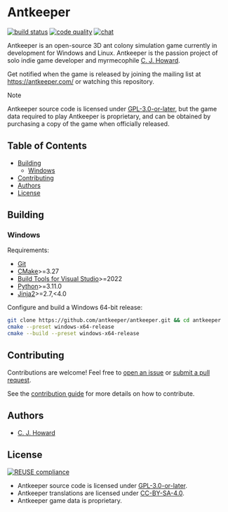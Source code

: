<!--
SPDX-FileCopyrightText: 2023 C. J. Howard
SPDX-License-Identifier: CC-BY-SA-4.0
-->

# Antkeeper

[![build status](https://github.com/antkeeper/antkeeper/actions/workflows/build.yml/badge.svg)](https://github.com/antkeeper/antkeeper/actions/workflows/build.yml)
[![code quality](https://app.codacy.com/project/badge/Grade/ec1d9f614fdf4d5b8effa6b7b72b3d5e)](https://app.codacy.com/gh/antkeeper/antkeeper/dashboard)
[![chat](https://img.shields.io/discord/547138509610156036?logo=discord)](https://discord.gg/ptwHV4T)

Antkeeper is an open-source 3D ant colony simulation game currently in development for Windows and Linux. Antkeeper is the passion project of solo indie game developer and myrmecophile [C. J. Howard](https://github.com/cjhoward).

Get notified when the game is released by joining the mailing list at <https://antkeeper.com/> or watching this repository. 

> [!NOTE]
> Antkeeper source code is licensed under [GPL-3.0-or-later](./LICENSES/GPL-3.0-or-later.txt), but the game data required to play Antkeeper is proprietary, and can be obtained by purchasing a copy of the game when officially released.

## Table of Contents

-   [Building](#building)
    -   [Windows](#windows)
-   [Contributing](#contributing)
-   [Authors](#authors)
-   [License](#license)

## Building

### Windows

Requirements:

-   [Git](https://git-scm.com/downloads)
-   [CMake](https://cmake.org/download/)>=3.27
-   [Build Tools for Visual Studio](https://visualstudio.microsoft.com/downloads/)>=2022
-   [Python](https://www.python.org/downloads/)>=3.11.0
-   [Jinja2](https://pypi.org/project/Jinja2/)>=2.7,<4.0

Configure and build a Windows 64-bit release:

```bash
git clone https://github.com/antkeeper/antkeeper.git && cd antkeeper
cmake --preset windows-x64-release
cmake --build --preset windows-x64-release
```

## Contributing

Contributions are welcome! Feel free to [open an issue](https://github.com/antkeeper/antkeeper/issues) or [submit a pull request](https://github.com/antkeeper/antkeeper/pulls).

See the [contribution guide](./docs/CONTRIBUTING.md) for more details on how to contribute.

## Authors

-   [C. J. Howard](https://github.com/cjhoward)

## License

[![REUSE compliance](https://github.com/antkeeper/antkeeper/actions/workflows/reuse.yml/badge.svg)](https://github.com/antkeeper/antkeeper/actions/workflows/reuse.yml)

-   Antkeeper source code is licensed under [GPL-3.0-or-later](./LICENSES/GPL-3.0-or-later.txt).
-   Antkeeper translations are licensed under [CC-BY-SA-4.0](./LICENSES/CC-BY-SA-4.0.txt).
-   Antkeeper game data is proprietary.
